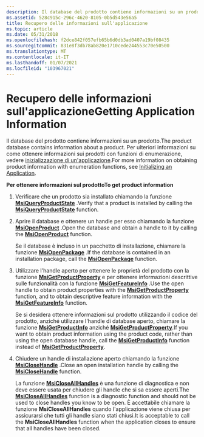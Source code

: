 ```yaml
---
description: Il database del prodotto contiene informazioni su un prodotto. Per ulteriori informazioni su come ottenere informazioni sui prodotti con funzioni di enumerazione, vedere Inizializzazione di un'applicazione.
ms.assetid: 528c915c-296c-4620-8105-0b5d543e56a5
title: Recupero delle informazioni sull'applicazione
ms.topic: article
ms.date: 05/31/2018
ms.openlocfilehash: f2dce842f057efb65b6d0db3ad0407a19bf08435
ms.sourcegitcommit: 831e8f3db78ab820e1710cede244553c70e50500
ms.translationtype: MT
ms.contentlocale: it-IT
ms.lasthandoff: 01/07/2021
ms.locfileid: "103967021"
---
```

# <a name="getting-application-information"></a><span data-ttu-id="441ca-104">Recupero delle informazioni sull'applicazione</span><span class="sxs-lookup"><span data-stu-id="441ca-104">Getting Application Information</span></span>

<span data-ttu-id="441ca-105">Il database del prodotto contiene informazioni su un prodotto.</span><span class="sxs-lookup"><span data-stu-id="441ca-105">The product database contains information about a product.</span></span> <span data-ttu-id="441ca-106">Per ulteriori informazioni su come ottenere informazioni sui prodotti con funzioni di enumerazione, vedere [inizializzazione di un'applicazione](initializing-an-application.md).</span><span class="sxs-lookup"><span data-stu-id="441ca-106">For more information on obtaining product information with enumeration functions, see [Initializing an Application](initializing-an-application.md).</span></span>

<span data-ttu-id="441ca-107">**Per ottenere informazioni sul prodotto**</span><span class="sxs-lookup"><span data-stu-id="441ca-107">**To get product information**</span></span>

1.  <span data-ttu-id="441ca-108">Verificare che un prodotto sia installato chiamando la funzione [**MsiQueryProductState**](/windows/desktop/api/Msi/nf-msi-msiqueryproductstatea) .</span><span class="sxs-lookup"><span data-stu-id="441ca-108">Verify that a product is installed by calling the [**MsiQueryProductState**](/windows/desktop/api/Msi/nf-msi-msiqueryproductstatea) function.</span></span>
2.  <span data-ttu-id="441ca-109">Aprire il database e ottenere un handle per esso chiamando la funzione [**MsiOpenProduct**](/windows/desktop/api/Msi/nf-msi-msiopenproducta) .</span><span class="sxs-lookup"><span data-stu-id="441ca-109">Open the database and obtain a handle to it by calling the [**MsiOpenProduct**](/windows/desktop/api/Msi/nf-msi-msiopenproducta) function.</span></span>

    <span data-ttu-id="441ca-110">Se il database è incluso in un pacchetto di installazione, chiamare la funzione [**MsiOpenPackage**](/windows/desktop/api/Msi/nf-msi-msiopenpackagea) .</span><span class="sxs-lookup"><span data-stu-id="441ca-110">If the database is contained in an installation package, call the [**MsiOpenPackage**](/windows/desktop/api/Msi/nf-msi-msiopenpackagea) function.</span></span>

3.  <span data-ttu-id="441ca-111">Utilizzare l'handle aperto per ottenere le proprietà del prodotto con la funzione [**MsiGetProductProperty**](/windows/desktop/api/Msi/nf-msi-msigetproductpropertya) e per ottenere informazioni descrittive sulle funzionalità con la funzione [**MsiGetFeatureInfo**](/windows/desktop/api/Msi/nf-msi-msigetfeatureinfoa) .</span><span class="sxs-lookup"><span data-stu-id="441ca-111">Use the open handle to obtain product properties with the [**MsiGetProductProperty**](/windows/desktop/api/Msi/nf-msi-msigetproductpropertya) function, and to obtain descriptive feature information with the [**MsiGetFeatureInfo**](/windows/desktop/api/Msi/nf-msi-msigetfeatureinfoa) function.</span></span>

    <span data-ttu-id="441ca-112">Se si desidera ottenere informazioni sul prodotto utilizzando il codice del prodotto, anziché utilizzare l'handle di database aperto, chiamare la funzione [**MsiGetProductInfo**](/windows/desktop/api/Msi/nf-msi-msigetproductinfoa) anziché [**MsiGetProductProperty**](/windows/desktop/api/Msi/nf-msi-msigetproductpropertya).</span><span class="sxs-lookup"><span data-stu-id="441ca-112">If you want to obtain product information using the product code, rather than using the open database handle, call the [**MsiGetProductInfo**](/windows/desktop/api/Msi/nf-msi-msigetproductinfoa) function instead of [**MsiGetProductProperty**](/windows/desktop/api/Msi/nf-msi-msigetproductpropertya).</span></span>

4.  <span data-ttu-id="441ca-113">Chiudere un handle di installazione aperto chiamando la funzione [**MsiCloseHandle**](/windows/desktop/api/Msi/nf-msi-msiclosehandle) .</span><span class="sxs-lookup"><span data-stu-id="441ca-113">Close an open installation handle by calling the [**MsiCloseHandle**](/windows/desktop/api/Msi/nf-msi-msiclosehandle) function.</span></span>

    <span data-ttu-id="441ca-114">La funzione [**MsiCloseAllHandles**](/windows/desktop/api/Msi/nf-msi-msicloseallhandles) è una funzione di diagnostica e non deve essere usata per chiudere gli handle che si sa essere aperti.</span><span class="sxs-lookup"><span data-stu-id="441ca-114">The [**MsiCloseAllHandles**](/windows/desktop/api/Msi/nf-msi-msicloseallhandles) function is a diagnostic function and should not be used to close handles you know to be open.</span></span> <span data-ttu-id="441ca-115">È accettabile chiamare la funzione **MsiCloseAllHandles** quando l'applicazione viene chiusa per assicurarsi che tutti gli handle siano stati chiusi.</span><span class="sxs-lookup"><span data-stu-id="441ca-115">It is acceptable to call the **MsiCloseAllHandles** function when the application closes to ensure that all handles have been closed.</span></span>

 

 



